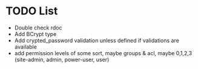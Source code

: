 # TODO List
* Double check rdoc
* Add BCrypt type
* Add crypted_password validation unless defined if validations are available
* add permission levels of some sort, maybe groups & acl, maybe 0,1,2,3 (site-admin, admin, power-user, user)
